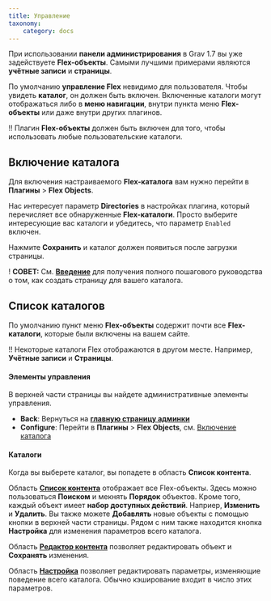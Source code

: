 ```yaml
---
title: Управление
taxonomy:
    category: docs
---
```


При использовании **панели администрирования** в Grav 1.7 вы уже задействуете **Flex-объекты**. Самыми лучшими примерами являются **учётные записи** и **страницы**.

По умолчанию **управление Flex** невидимо для пользователя. Чтобы увидеть **каталог**, он должен быть включен. Включенные каталоги могут отображаться либо в **меню навигации**, внутри пункта меню **Flex-объекты** или даже внутри других плагинов.

!! Плагин **Flex-объекты** должен быть включен для того, чтобы использовать любые пользовательские каталоги.

## Включение каталога

Для включения настраиваемого **Flex-каталога** вам нужно перейти в **Плагины** > **Flex Objects**.

Нас интересует параметр **Directories** в настройках плагина, который перечисляет все обнаруженные **Flex-каталоги**. Просто выберите интересующие вас каталоги и убедитесь, что параметр `Enabled` включен.

Нажмите **Сохранить** и каталог должен появиться после загрузки страницы.

! **СОВЕТ:** См. **[Введение](/advanced/flex/administration/introduction)** для получения полного пошагового руководства о том, как создать страницу для вашего каталога.

## Список каталогов

По умолчанию пункт меню **Flex-объекты** содержит почти все **Flex-каталоги**, которые были включены на вашем сайте.

!! Некоторые каталоги Flex отображаются в другом месте. Например, **Учётные записи** и **Страницы**.

#### Элементы управления

В верхней части страницы вы найдете административные элементы управления.

- **Back**: Вернуться на **[главную страницу админки](/admin-panel/dashboard)**
- **Configure**: Перейти в **Плагины** > **Flex Objects**, см. [Включение каталога](#enabling-a-directory)

#### Каталоги

Когда вы выберете каталог, вы попадете в область **Список контента**.

Область **[Список контента](/advanced/flex/administration/views-list)** отображает все Flex-объекты. Здесь можно пользоваться **Поиском** и мекнять **Порядок** объектов. Кроме того, каждый объект имеет **набор доступных действий**. Наприер, **Изменить** и **Удалить**. Вы также можете **Добавлять** новые объекты с помощью кнопки в верхней части страницы. Рядом с ним также находится кнопка **Настройка** для изменения параметров всего каталога.

Область **[Редактор контента](/advanced/flex/administration/views-edit)** позволяет редактировать объект и **Сохранять** изменения.

Область **[Настройка](/advanced/flex/administration/configuration)** позволяет редактировать параметры, изменяющие поведение всего каталога. Обычно кэширование входит в число этих параметров.
